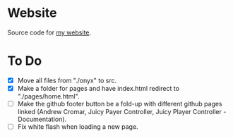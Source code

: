 # Website
Source code for [my website](https://andrewcromar.org/).
# To Do
- [x] Move all files from "./onyx" to src.
- [x] Make a folder for pages and have index.html redirect to "./pages/home.html".
- [ ] Make the github footer button be a fold-up with different github pages linked (Andrew Cromar, Juicy Payer Controller, Juicy Player Controller - Documentation).
- [ ] Fix white flash when loading a new page.
